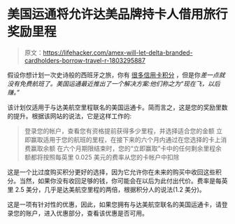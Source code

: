 # 美国运通将允许达美品牌持卡人借用旅行奖励里程

> 原文：<https://lifehacker.com/amex-will-let-delta-branded-cardholders-borrow-travel-r-1803295887>

假设你想计划一次史诗般的西班牙之旅，你有 [很多信用卡积分](https://theinventory.com/the-chase-sapphire-preferred-is-still-the-best-travel-r-1792561257) ，但是你*差一点就没有免费航班了。美国运通最近推出了一个解决方案:他们称之为“现在飞，以后赚。”*



该计划仅适用于与达美航空里程联名的美国运通卡。简而言之，这是您的奖励里数的提升。根据该网站的说法，它是这样工作的:

> 登录您的帐户，查看您有资格提前获得多少里程，并选择适合您的金额
> 立即赢取适用于您的航班的里程，在接下来的六个月内通过在您选择的卡上消费赢取余额
> 在六个月期限结束时，您的“立即赢取”卡中的任何剩余里程余额都将按照每英里 0.025 美元的费率从您的卡帐户中扣除

这是一个比过度购买积分更好的选择，因为它允许你在未来的购买中收回这些积分。当然，如果你没有收回足够的钱，你可能会在以后为此付出代价。费率是每英里 2.5 美分，几乎是达美航空里程的两倍，根据积分人的说法(1.2 美分)。

这是一项有针对性的优惠，因此，如果您拥有与达美航空联名的美国运通卡，请登录您的账户，进入优惠部分，查看该优惠是否可用。